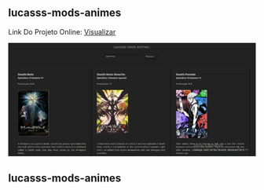## lucasss-mods-animes

Link Do Projeto Online: [Visualizar](https://www.lucasss-mods-animes.tk)

![lucasss-mods-animes](https://github.com/LucasssMODS/Buscador-De-Anime/blob/main/lucasss-mods-animes.png)
## lucasss-mods-animes

